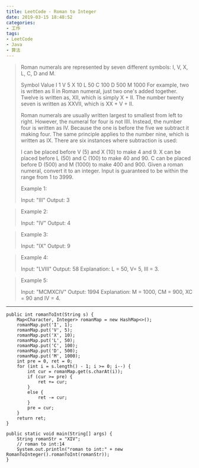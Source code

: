```yaml
---
title: LeetCode - Roman to Integer
date: 2019-03-15 18:48:52
categories:
- 工作
tags:
- LeetCode
- Java
- 算法
---
```


> Roman numerals are represented by seven different symbols: I, V, X, L, C, D and M.
> 
> Symbol       Value
> I             1
> V             5
> X             10
> L             50
> C             100
> D             500
> M             1000
> For example, two is written as II in Roman numeral, just two one's added together. Twelve is written as, XII, which is simply X + II. The number twenty seven is written as XXVII, which is XX + V + II.
> 
> Roman numerals are usually written largest to smallest from left to right. However, the numeral for four is not IIII. Instead, the number four is written as IV. Because the one is before the five we subtract it making four. The same principle applies to the number nine, which is written as IX. There are six instances where subtraction is used:
> 
> I can be placed before V (5) and X (10) to make 4 and 9. 
> X can be placed before L (50) and C (100) to make 40 and 90. 
> C can be placed before D (500) and M (1000) to make 400 and 900.
> Given a roman numeral, convert it to an integer. Input is guaranteed to be within the range from 1 to 3999.
> 
> Example 1:
> 
> Input: "III"
> Output: 3

> Example 2:
> 
> Input: "IV"
> Output: 4

> Example 3:
> 
> Input: "IX"
> Output: 9

> Example 4:
> 
> Input: "LVIII"
> Output: 58
> Explanation: L = 50, V= 5, III = 3.

> Example 5:
> 
> Input: "MCMXCIV"
> Output: 1994
> Explanation: M = 1000, CM = 900, XC = 90 and IV = 4.

---

<!-- more -->

```
public int romanToInt(String s) {
    Map<Character, Integer> romanMap = new HashMap<>();
    romanMap.put('I', 1);
    romanMap.put('V', 5);
    romanMap.put('X', 10);
    romanMap.put('L', 50);
    romanMap.put('C', 100);
    romanMap.put('D', 500);
    romanMap.put('M', 1000);
    int pre = 0, ret = 0;
    for (int i = s.length() - 1; i >= 0; i--) {
        int cur = romanMap.get(s.charAt(i));
        if (cur >= pre) {
            ret += cur;
        }
        else {
            ret -= cur;
        }
        pre = cur;
    }
    return ret;
}

public static void main(String[] args) {
    String romanStr = "XIV";
    // roman to int:14
    System.out.println("roman to int:" + new RomanToInteger().romanToInt(romanStr));
}

```
